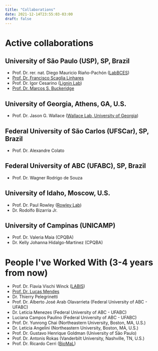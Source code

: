```yaml
---
title: "Collaborations"
date: 2021-12-14T23:55:03-03:00
draft: false
---
```


# Active collaborations

## University of São Paulo (USP), SP, Brazil

 * Prof. Dr. rer. nat. Diego Mauricio Riaño-Pachón ([LabBCES](https://labbces.netlify.app/))
 * [Prof. Dr. Francisco Scaglia Linhares](www.cena.usp.br/francisco-scaglia-linhares)
 * Prof. Dr. Igor Cesarino ([Lignin Lab](https://sites.usp.br/ligninlab/))
 * [Prof. Dr. Marcos S. Buckeridge](https://www.ib.usp.br/telefones-ib/docentes-ib/124-marcos-silveira-buckeridge.html)

## University of Georgia, Athens, GA, U.S.

 * Prof. Dr. Jason G. Wallace ([Wallace Lab, University of Georgia](https://wallacelab.uga.edu/))

## Federal University of São Carlos (UFSCar), SP, Brazil

 * Prof. Dr. Alexandre Colato

## Federal University of ABC (UFABC), SP, Brazil

 * Prof. Dr. Wagner Rodrigo de Souza

## University of Idaho, Moscow, U.S.

 * Prof. Dr. Paul Rowley ([Rowley Lab](https://www.rowleylab.com/))
 * Dr. Rodolfo Bizarria Jr.

## University of Campinas (UNICAMP)

 * Prof. Dr. Valeria Maia (CPQBA)
 * Dr. Kelly Johanna Hidalgo-Martinez (CPQBA)

# People I've Worked With (3-4 years from now)

 * Prof. Dr. Flavia Vischi Winck ([LABIS](http://www.cena.usp.br/flavia-vischi-winck))
 * [Prof. Dr. Lucas Mendes](http://www.cena.usp.br/lucas-william-mendes)
 * Dr. Thierry Pelegrinetti
 * Prof. Dr. Alberto José Arab Olavarrieta (Federal University of ABC - UFABC)
 * Dr. Leticia Menezes (Federal University of ABC - UFABC)
 * Luciana Campos Paulino (Federal University of ABC - UFABC)
 * Prof. Dr. Yunrong Chai (Northeastern University, Boston, MA, U.S.)
 * Dr. Leticia Angelini (Northeastern University, Boston, MA, U.S.)
 * Prof. Dr. Gustavo Henrique Goldman (University of São Paulo)
 * Prof. Dr. Antonis Rokas (Vanderbilt University, Nashville, TN, U.S.)
 * Prof. Dr. Ricardo Cerri ([BioMaL](http://www.biomal.ufscar.br/))